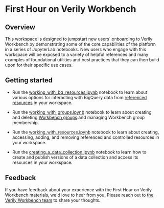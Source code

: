 # First Hour on Verily Workbench

## Overview

This workspace is designed to jumpstart new users' onboarding to Verily Workbench by demonstrating some of the core capabilities of the platform in a series of JupyterLab notebooks.
New users who engage with this workspace will be exposed to a variety of helpful references and many examples of foundational utilities and best practices that they can then build upon for their specific use cases.

## Getting started

- Run the [working_with_bq_resources.ipynb](https://github.com/verily-src/workbench-examples/blob/main/first_hour_on_vwb/working_with_bq_resources.ipynb) notebook to learn about various options for interacting with BigQuery data from [referenced resources](https://support.workbench.verily.com/docs/technical_reference/data_resources/#referenced-vs-workspace-controlled-data-resources) in your workspace.

- Run the [working_with_groups.ipynb](https://github.com/verily-src/workbench-examples/blob/main/first_hour_on_vwb/working_with_groups.ipynb) notebook to learn about creating and deleting [Workbench groups](https://support.workbench.verily.com/docs/technical_reference/admin/user_groups/) and managing Workbench group membership.

- Run the [working_with_resources.ipynb](https://github.com/verily-src/workbench-examples/blob/main/first_hour_on_vwb/working_with_resources.ipynb) notebook to learn about creating, accessing, adding, and removing referenced and controlled resources in your workspace.

- Run the [creating_a_data_collection.ipynb](https://github.com/verily-src/workbench-examples/blob/main/first_hour_on_vwb/creating_a_data_collection.ipynb) notebook to learn how to create and publish versions of a data collection and access its resources in your workspace.
## Feedback

If you have feedback about your experience with the First Hour on Verily Workbench materials, we'd love to hear from you. Please reach out to <a href="mailto:first-hour-on-vwb-feedback@verily-bvdp.com?subject=First Hour on VWB Feedback">the Verily Workbench team</a> to share your thoughts.
